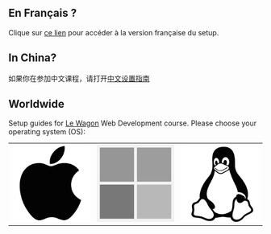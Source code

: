 ## En Français ?

Clique sur <a href="README.fr.md">ce lien</a> pour accéder à la version française du setup.

## In China?

如果你在参加中文课程，请打开<a href="README.cn.md">中文设置指南</a>

## Worldwide

Setup guides for [Le Wagon](https://www.lewagon.com) Web Development course. Please choose your operating system (OS):

<table>
  <tr>
    <td>
      <a href="macos.md">
        <img src="images/apple_logo.png" alt="macOS">
      </a>
    </td>
    <td>
      <a href="windows.md">
        <img src="images/windows_logo.png" alt="Windows">
      </a>
    </td>
    <td>
      <a href="ubuntu.md">
        <img src="images/linux_logo.png" alt="Ubuntu">
      </a>
    </td>
  </tr>
</table>
